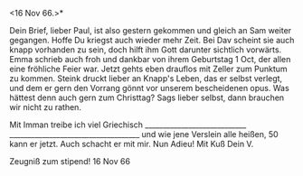  <16 Nov 66.>*

Dein Brief, lieber Paul, ist also gestern gekommen und gleich an Sam weiter gegangen. Hoffe Du kriegst auch wieder mehr Zeit. Bei Dav scheint sie auch knapp vorhanden zu sein, doch hilft ihm Gott darunter sichtlich vorwärts. Emma schrieb auch froh und dankbar von ihrem Geburtstag 1 Oct, der allen eine fröhliche Feier war. Jetzt gehts eben drauflos mit Zeller zum Punktum zu kommen. Steink druckt lieber an Knapp's Leben, das er selbst verlegt, und dem er gern den Vorrang gönnt vor unserem bescheidenen opus. Was hättest denn auch gern zum Christtag? Sags lieber selbst, dann brauchen wir nicht zu rathen.

Mit Imman treibe ich viel Griechisch ____________________________ ____________________________________ und wie jene Verslein alle heißen, 50 kann er jetzt. Auch schacht er mit mir. Nun Adieu! Mit Kuß
 Dein V.

Zeugniß zum stipend!
16 Nov 66

